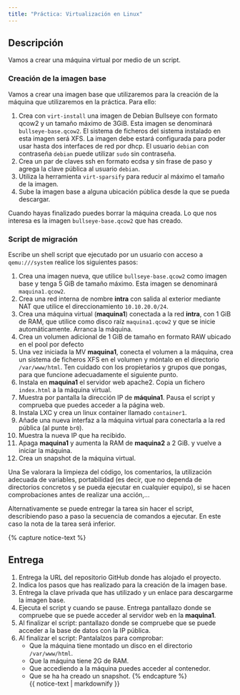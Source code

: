 ```yaml
---
title: "Práctica: Virtualización en Linux"
---
```


## Descripción

Vamos a crear una máquina virtual por medio de un script.

### Creación de la imagen base

Vamos a crear una imagen base que utilizaremos para la creación de la máquina que utilizaremos en la práctica. Para ello:

1. Crea con `virt-install` una imagen de Debian Bullseye con formato qcow2 y un tamaño máximo de 3GiB. Esta imagen se denominará `bullseye-base.qcow2`. El sistema de ficheros del sistema instalado en esta imagen será XFS. La imagen debe estará configurada para poder usar hasta dos interfaces de red por dhcp. El usuario `debian` con contraseña `debian` puede utilizar `sudo` sin contraseña.
2. Crea un par de claves ssh en formato ecdsa y sin frase de paso y agrega la clave pública al usuario `debian`.
3. Utiliza la herramienta `virt-sparsify` para reducir al máximo el tamaño de la imagen.
4. Sube la imagen base a alguna ubicación pública desde la que se pueda descargar.

Cuando hayas finalizado puedes borrar la máquina creada. Lo que nos interesa es la imagen `bullseye-base.qcow2` que has creado.

### Script de migración

Escribe un shell script que ejecutado por un usuario con acceso a `qemu:///system` realice los siguientes pasos:


1. Crea una imagen nueva, que utilice `bullseye-base.qcow2` como imagen base y tenga 5 GiB de tamaño máximo. Esta imagen se denominará `maquina1.qcow2`.
2. Crea una red interna de nombre **intra** con salida al exterior mediante NAT que utilice el direccionamiento `10.10.20.0/24`.
3. Crea una máquina virtual (**maquina1**) conectada a la red **intra**, con 1 GiB de RAM, que utilice como disco raíz `maquina1.qcow2` y que se inicie automáticamente. Arranca la máquina.
4. Crea un volumen adicional de 1 GiB de tamaño en formato RAW ubicado en el pool por defecto
5. Una vez iniciada la MV **maquina1**, conecta el volumen a la máquina, crea un sistema de ficheros XFS en el volumen y móntalo en el directorio `/var/www/html`. Ten cuidado con los propietarios y grupos que pongas, para que funcione adecuadamente el siguiente punto.
6. Instala en **maquina1** el servidor web apache2. Copia un fichero `index.html` a la máquina virtual. 
8. Muestra por pantalla la dirección IP de **máquina1**. Pausa el script y comprueba que puedes acceder a la página web.
9. Instala LXC y crea un linux container llamado `container1`.
10. Añade una nueva interfaz a la máquina virtual para conectarla a la red pública (al punte `br0`).
11. Muestra la nueva IP que ha recibido.
12. Apaga **maquina1** y aumenta la RAM de **maquina2** a 2 GiB. y vuelve a iniciar la máquina.
13. Crea un snapshot de la máquina virtual.


Una
Se valorara la limpieza del código, los comentarios, la utilización adecuada de variables, portabilidad (es decir, que no dependa de directorios concretos y se pueda ejecutar en cualquier equipo), si se hacen comprobaciones antes de realizar una acción,...

Alternativamente se puede entregar la tarea sin hacer el script, describiendo paso a paso la secuencia de comandos a ejecutar. En este caso la nota de la tarea será inferior.


{% capture notice-text %}
## Entrega

1. Entrega la URL del repositorio GitHub donde has alojado el proyecto.
2. Indica los pasos que has realizado para la creación de la imagen base.
3. Entrega la clave privada que has utilizado y un enlace para descargarme la imagen base.
4. Ejecuta el script y cuando se pause. Entrega pantallazo donde se compruebe que se puede acceder al servidor web en la **maquina1**. 
5. Al finalizar el script: pantallazo donde se compruebe que se puede acceder a la base de datos con la IP pública.
6. Al finalizar el script: Pantalalzos para comprobar:
	* Que la máquina tiene montado un disco en el directorio `/var/www/html`.
	* Que la máquina tiene 2G de RAM.
	* Que accediendo a la máquina puedes acceder al contenedor.
	* Que se ha ha creado un snapshot.
{% endcapture %}<div class="notice--info">{{ notice-text | markdownify }}</div>


